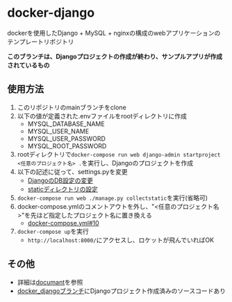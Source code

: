 # docker-django
dockerを使用したDjango + MySQL + nginxの構成のwebアプリケーションのテンプレートリポジトリ

**このブランチは、Djangoプロジェクトの作成が終わり、サンプルアプリが作成されているもの**

## 使用方法
1. このリポジトリのmainブランチをclone
2. 以下の値が定義された.envファイルをrootディレクトリに作成
    - MYSQL_DATABASE_NAME
    - MYSQL_USER_NAME
    - MYSQL_USER_PASSWORD
    - MYSQL_ROOT_PASSWORD
3. rootディレクトリで`docker-compose run web django-admin startproject <任意のプロジェクト名> .`を実行し、Djangoのプロジェクトを作成
4. 以下の記述に従って、settings.pyを変更
    - [DjangoのDB設定の変更](https://github.com/ryutaro-kodama/docker-django/blob/main/document/document.md#django%E3%81%AEdb%E8%A8%AD%E5%AE%9A%E3%81%AE%E5%A4%89%E6%9B%B4)
    - [staticディレクトリの設定](https://github.com/ryutaro-kodama/docker-django/blob/main/document/document.md#static%E3%83%87%E3%82%A3%E3%83%AC%E3%82%AF%E3%83%88%E3%83%AA%E3%81%AE%E8%A8%AD%E5%AE%9A)
5. `docker-compose run web ./manage.py collectstatic`を実行(省略可)
6. docker-compose.ymlのコメントアウトを外し、"<任意のプロジェクト名>"を先ほど指定したプロジェクト名に置き換える
    - [docker-compose.yml#10](https://github.com/ryutaro-kodama/docker-django/blob/main/docker-compose.yml#L10)
7. `docker-compose up`を実行
    - `http://localhost:8000/`にアクセスし、ロケットが飛んでいればOK

## その他
- 詳細は[documant](https://github.com/ryutaro-kodama/docker-django/blob/main/document/document.md)を参照
- [docker_djangoブランチ](https://github.com/ryutaro-kodama/docker-django/tree/docker_django)にDjangoプロジェクト作成済みのソースコードあり
